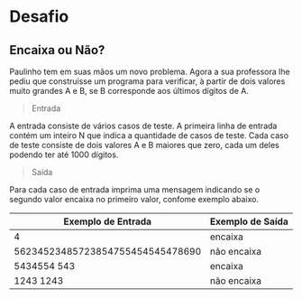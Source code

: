 # Desafio

## Encaixa ou Não?

Paulinho tem em suas mãos um novo problema. Agora a sua professora lhe pediu que construísse um programa para verificar, à partir de dois valores muito grandes A e B, se B corresponde aos últimos dígitos de A.

> Entrada

 A entrada consiste de vários casos de teste. A primeira linha de entrada contém um inteiro N que indica a quantidade de casos de teste. Cada caso de teste consiste de dois valores A e B maiores que zero, cada um deles podendo ter até 1000 dígitos.

> Saída

Para cada caso de entrada imprima uma mensagem indicando se o segundo valor encaixa no primeiro valor, confome exemplo abaixo.

Exemplo de Entrada | Exemplo de Saída
------------------ | --------------
4                  | encaixa
56234523485723854755454545478690| não encaixa
 5434554 543       | encaixa
 1243 1243         | não encaixa
